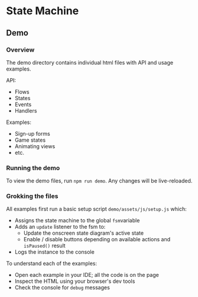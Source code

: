 # State Machine

## Demo

### Overview

The demo directory contains individual html files with API and usage examples.

API:

- Flows
- States
- Events
- Handlers

Examples:

- Sign-up forms
- Game states
- Animating views
- etc.

### Running the demo

To view the demo files, run `npm run demo`. Any changes will be live-reloaded.


### Grokking the files

All examples first run a basic setup script `demo/assets/js/setup.js` which:

-   Assigns the state machine to the global `fsm`variable
-   Adds an `update` listener to the fsm to:
    -   Update the onscreen state diagram's active state
    -   Enable / disable buttons depending on available actions and `isPaused()` result
- Logs the instance to the console

To understand each of the examples:

-   Open each example in your IDE; all the code is on the page
-   Inspect the HTML using your browser's dev tools
-   Check the console for `debug` messages